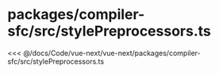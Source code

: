 # packages/compiler-sfc/src/stylePreprocessors.ts

<<< @/docs/Code/vue-next/vue-next/packages/compiler-sfc/src/stylePreprocessors.ts

